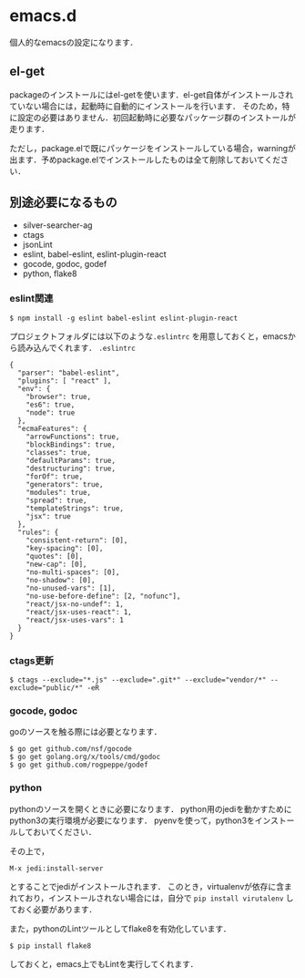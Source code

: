 # emacs.d
個人的なemacsの設定になります．

## el-get

packageのインストールにはel-getを使います．el-get自体がインストールされていない場合には，起動時に自動的にインストールを行います．
そのため，特に設定の必要はありません．初回起動時に必要なパッケージ群のインストールが走ります．

ただし，package.elで既にパッケージをインストールしている場合，warningが出ます．予めpackage.elでインストールしたものは全て削除しておいてください．


## 別途必要になるもの
- silver-searcher-ag
- ctags
- jsonLint
- eslint, babel-eslint, eslint-plugin-react
- gocode, godoc, godef
- python, flake8

### eslint関連

```
$ npm install -g eslint babel-eslint eslint-plugin-react
```

プロジェクトフォルダには以下のような`.eslintrc` を用意しておくと，emacsから読み込んでくれます．
`.eslintrc`

```
{
  "parser": "babel-eslint",
  "plugins": [ "react" ],
  "env": {
    "browser": true,
    "es6": true,
    "node": true
  },
  "ecmaFeatures": {
    "arrowFunctions": true,
    "blockBindings": true,
    "classes": true,
    "defaultParams": true,
    "destructuring": true,
    "forOf": true,
    "generators": true,
    "modules": true,
    "spread": true,
    "templateStrings": true,
    "jsx": true
  },
  "rules": {
    "consistent-return": [0],
    "key-spacing": [0],
    "quotes": [0],
    "new-cap": [0],
    "no-multi-spaces": [0],
    "no-shadow": [0],
    "no-unused-vars": [1],
    "no-use-before-define": [2, "nofunc"],
    "react/jsx-no-undef": 1,
    "react/jsx-uses-react": 1,
    "react/jsx-uses-vars": 1
  }
}
```


### ctags更新
```
$ ctags --exclude="*.js" --exclude=".git*" --exclude="vendor/*" --exclude="public/*" -eR
```

### gocode, godoc
goのソースを触る際には必要となります．

```
$ go get github.com/nsf/gocode
$ go get golang.org/x/tools/cmd/godoc
$ go get github.com/rogpeppe/godef
```

### python
pythonのソースを開くときに必要になります．
python用のjediを動かすためにpython3の実行環境が必要になります．
pyenvを使って，python3をインストールしておいてください．

その上で，
```
M-x jedi:install-server
```

とすることでjediがインストールされます．
このとき，virtualenvが依存に含まれており，インストールされない場合には，自分で `pip install virutalenv` しておく必要があります．

また，pythonのLintツールとしてflake8を有効化しています．

```
$ pip install flake8
```

しておくと，emacs上でもLintを実行してくれます．
